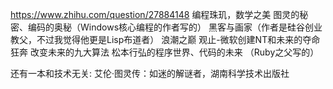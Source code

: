 https://www.zhihu.com/question/27884148
编程珠玑，数学之美
图灵的秘密、编码的奥秘（Windows核心编程的作者写的）
黑客与画家（作者是硅谷创业教父，不过我觉得他更是Lisp布道者）
浪潮之巅
观止-微软创建NT和未来的夺命狂奔
改变未来的九大算法
松本行弘的程序世界、代码的未来 （Ruby之父写的）

还有一本和技术无关:
艾伦·图灵传：如迷的解谜者，湖南科学技术出版社
